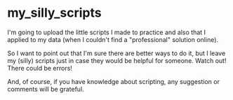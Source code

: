 # my_silly_scripts

I'm going to upload the little scripts I made to practice and also that I applied to my data (when I couldn't find a "professional" solution online).

So I want to point out that I'm sure there are better ways to do it, but I leave my (silly) scripts just in case they would be helpful for someone. Watch out! There could be errors!

And, of course, if you have knowledge about scripting, any suggestion or comments will be grateful. 
